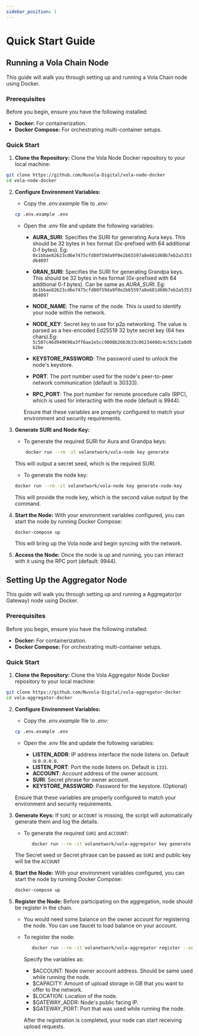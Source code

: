 ```yaml
---
sidebar_position: 1
---
```


# Quick Start Guide

## Running a Vola Chain Node

This guide will walk you through setting up and running a Vola Chain node using Docker.

### Prerequisites

Before you begin, ensure you have the following installed:

- **Docker:**
  For containerization.
- **Docker Compose:**
  For orchestrating multi-container setups.

### Quick Start

1. **Clone the Repository:**
   Clone the Vola Node Docker repository to your local machine:

```bash
git clone https://github.com/Nuvola-Digital/vola-node-docker
cd vola-node-docker
```

2. **Configure Environment Variables:**

   - Copy the _.env.example_ file to _.env_:

   ```bash
   cp .env.example .env
   ```

   - Open the _.env_ file and update the following variables:

     - **AURA_SURI**: Specifies the SURI for generating Aura keys. This should be 32 bytes in hex format (0x-prefixed with 64 additional 0-f bytes). Eg: `0x1bbae82623cd6e7475cfd80f59da9f0e2b65597a8e681d60b7eb2a5353d64097`

     - **GRAN_SURI**: Specifies the SURI for generating Grandpa keys. This should be 32 bytes in hex format (0x-prefixed with 64 additional 0-f bytes). Can be same as _AURA_SURI_. Eg: `0x1bbae82623cd6e7475cfd80f59da9f0e2b65597a8e681d60b7eb2a5353d64097`

     - **NODE_NAME**: The name of the node. This is used to identify your node within the network.

     - **NODE_KEY**: Secret key to use for p2p networking. The value is parsed as a hex-encoded Ed25519 32 byte secret key (64 hex chars).Eg: `5c507c46d949698a3ff6ae2e5cc9808b26b3b33c0623440dc4c563c1a0d0b2be`

     - **KEYSTORE_PASSWORD**: The password used to unlock the node's keystore.

     - **PORT**: The port number used for the node's peer-to-peer network communication (default is 30333).

     - **RPC_PORT**: The port number for remote procedure calls (RPC), which is used for interacting with the node (default is 9944).

     Ensure that these variables are properly configured to match your environment and security requirements.

3. **Generate SURI and Node Key:**

   - To generate the required SURI for Aura and Grandpa keys:

   ```bash
       docker run --rm -it volanetwork/vola-node key generate
   ```

   This will output a secret seed, which is the required SURI.

   - To generate the node key:

   ```bash
   docker run --rm -it volanetwork/vola-node key generate-node-key
   ```

   This will provide the node key, which is the second value output by the command.

4. **Start the Node:**
   With your environment variables configured, you can start the node by running Docker Compose:

   ```bash
   docker-compose up
   ```

   This will bring up the Vola node and begin syncing with the network.

5. **Access the Node:**
   Once the node is up and running, you can interact with it using the RPC port (default: 9944).

## Setting Up the Aggregator Node

This guide will walk you through setting up and running a Aggregator(or Gateway) node using Docker.

### Prerequisites

Before you begin, ensure you have the following installed:

- **Docker:**
  For containerization.
- **Docker Compose:**
  For orchestrating multi-container setups.

### Quick Start

1. **Clone the Repository:**
   Clone the Vola Aggregator Node Docker repository to your local machine:

```bash
git clone https://github.com/Nuvola-Digital/vola-aggregator-docker
cd vola-aggregator-docker
```

2. **Configure Environment Variables:**

   - Copy the _.env.example_ file to _.env_:

   ```bash
   cp .env.example .env
   ```

   - Open the _.env_ file and update the following variables:

     - **LISTEN_ADDR**:
       IP address interface the node listens on. Default is `0.0.0.0`.
     - **LISTEN_PORT**:
       Port the node listens on. Default is `1331`.
     - **ACCOUNT**:
       Account address of the owner account.
     - **SURI**:
       Secret phrase for owner account.
     - **KEYSTORE_PASSWORD**:
       Password for the keystore. (Optional)

   Ensure that these variables are properly configured to match your environment and security requirements.

3. **Generate Keys:**
   If `SURI` or `ACCOUNT` is missing, the script will automatically generate them and log the details.

   - To generate the required `SURI` and `ACCOUNT`:

     ```bash
        docker run --rm -it volanetwork/vola-aggregator key generate
     ```

   The Secret seed or Secret phrase can be passed as `SURI` and public key will be the `ACCOUNT`

4. **Start the Node:**
   With your environment variables configured, you can start the node by running Docker Compose:

   ```bash
   docker-compose up
   ```

5. **Register the Node:**
   Before participating on the aggregation, node should be register in the chain.

   - You would need some balance on the owner account for registering the node. You can use faucet to load balance on your account.

   - To register the node:

     ```bash
        docker run --rm -it volanetwork/vola-aggregator register --address $ACCOUNT --capacity $CAPACITY --location $LOCATION --gateway $GATEWAY_ADDR --gateway-port $GATEWAY_PORT
     ```

     Specify the variables as:

     - $ACCOUNT: Node owner account address. Should be same used while running the node.
     - $CAPACITY: Amount of upload storage in GB that you want to offer to the network.
     - $LOCATION: Location of the node.
     - $GATEWAY_ADDR: Node's public facing IP.
     - $GATEWAY_PORT: Port that was used while running the node.

     After the registration is completed, your node can start receiving upload requests.
